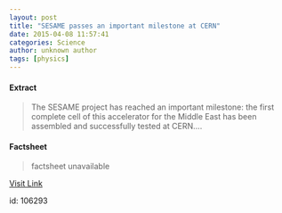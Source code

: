 ```yaml
---
layout: post
title: "SESAME passes an important milestone at CERN"
date: 2015-04-08 11:57:41
categories: Science
author: unknown author
tags: [physics]
---
```



#### Extract
>The SESAME project has reached an important milestone: the first complete cell of this accelerator for the Middle East has been assembled and successfully tested at CERN....

#### Factsheet
>factsheet unavailable

[Visit Link](http://phys.org/news347698652.html)

id:  106293
